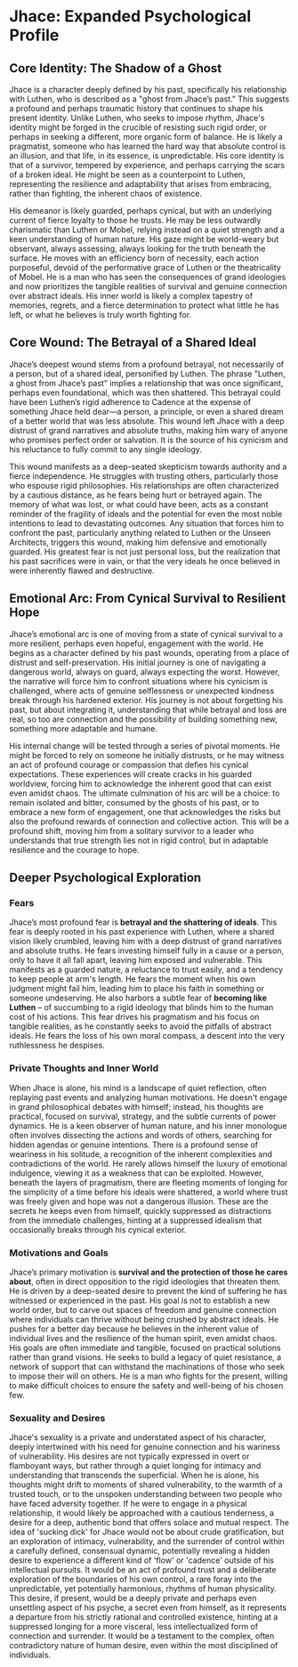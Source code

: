 # Jhace: Expanded Psychological Profile

## Core Identity: The Shadow of a Ghost

Jhace is a character deeply defined by his past, specifically his relationship with Luthen, who is described as a "ghost from Jhace’s past." This suggests a profound and perhaps traumatic history that continues to shape his present identity. Unlike Luthen, who seeks to impose rhythm, Jhace's identity might be forged in the crucible of resisting such rigid order, or perhaps in seeking a different, more organic form of balance. He is likely a pragmatist, someone who has learned the hard way that absolute control is an illusion, and that life, in its essence, is unpredictable. His core identity is that of a survivor, tempered by experience, and perhaps carrying the scars of a broken ideal. He might be seen as a counterpoint to Luthen, representing the resilience and adaptability that arises from embracing, rather than fighting, the inherent chaos of existence.

His demeanor is likely guarded, perhaps cynical, but with an underlying current of fierce loyalty to those he trusts. He may be less outwardly charismatic than Luthen or Mobel, relying instead on a quiet strength and a keen understanding of human nature. His gaze might be world-weary but observant, always assessing, always looking for the truth beneath the surface. He moves with an efficiency born of necessity, each action purposeful, devoid of the performative grace of Luthen or the theatricality of Mobel. He is a man who has seen the consequences of grand ideologies and now prioritizes the tangible realities of survival and genuine connection over abstract ideals. His inner world is likely a complex tapestry of memories, regrets, and a fierce determination to protect what little he has left, or what he believes is truly worth fighting for.

## Core Wound: The Betrayal of a Shared Ideal

Jhace’s deepest wound stems from a profound betrayal, not necessarily of a person, but of a shared ideal, personified by Luthen. The phrase "Luthen, a ghost from Jhace’s past" implies a relationship that was once significant, perhaps even foundational, which was then shattered. This betrayal could have been Luthen’s rigid adherence to Cadence at the expense of something Jhace held dear—a person, a principle, or even a shared dream of a better world that was less absolute. This wound left Jhace with a deep distrust of grand narratives and absolute truths, making him wary of anyone who promises perfect order or salvation. It is the source of his cynicism and his reluctance to fully commit to any single ideology.

This wound manifests as a deep-seated skepticism towards authority and a fierce independence. He struggles with trusting others, particularly those who espouse rigid philosophies. His relationships are often characterized by a cautious distance, as he fears being hurt or betrayed again. The memory of what was lost, or what could have been, acts as a constant reminder of the fragility of ideals and the potential for even the most noble intentions to lead to devastating outcomes. Any situation that forces him to confront the past, particularly anything related to Luthen or the Unseen Architects, triggers this wound, making him defensive and emotionally guarded. His greatest fear is not just personal loss, but the realization that his past sacrifices were in vain, or that the very ideals he once believed in were inherently flawed and destructive.

## Emotional Arc: From Cynical Survival to Resilient Hope

Jhace’s emotional arc is one of moving from a state of cynical survival to a more resilient, perhaps even hopeful, engagement with the world. He begins as a character defined by his past wounds, operating from a place of distrust and self-preservation. His initial journey is one of navigating a dangerous world, always on guard, always expecting the worst. However, the narrative will force him to confront situations where his cynicism is challenged, where acts of genuine selflessness or unexpected kindness break through his hardened exterior. His journey is not about forgetting his past, but about integrating it, understanding that while betrayal and loss are real, so too are connection and the possibility of building something new, something more adaptable and humane.

His internal change will be tested through a series of pivotal moments. He might be forced to rely on someone he initially distrusts, or he may witness an act of profound courage or compassion that defies his cynical expectations. These experiences will create cracks in his guarded worldview, forcing him to acknowledge the inherent good that can exist even amidst chaos. The ultimate culmination of his arc will be a choice: to remain isolated and bitter, consumed by the ghosts of his past, or to embrace a new form of engagement, one that acknowledges the risks but also the profound rewards of connection and collective action. This will be a profound shift, moving him from a solitary survivor to a leader who understands that true strength lies not in rigid control, but in adaptable resilience and the courage to hope.






## Deeper Psychological Exploration

### Fears

Jhace’s most profound fear is **betrayal and the shattering of ideals**. This fear is deeply rooted in his past experience with Luthen, where a shared vision likely crumbled, leaving him with a deep distrust of grand narratives and absolute truths. He fears investing himself fully in a cause or a person, only to have it all fall apart, leaving him exposed and vulnerable. This manifests as a guarded nature, a reluctance to trust easily, and a tendency to keep people at arm's length. He fears the moment when his own judgment might fail him, leading him to place his faith in something or someone undeserving. He also harbors a subtle fear of **becoming like Luthen** – of succumbing to a rigid ideology that blinds him to the human cost of his actions. This fear drives his pragmatism and his focus on tangible realities, as he constantly seeks to avoid the pitfalls of abstract ideals. He fears the loss of his own moral compass, a descent into the very ruthlessness he despises.

### Private Thoughts and Inner World

When Jhace is alone, his mind is a landscape of quiet reflection, often replaying past events and analyzing human motivations. He doesn't engage in grand philosophical debates with himself; instead, his thoughts are practical, focused on survival, strategy, and the subtle currents of power dynamics. He is a keen observer of human nature, and his inner monologue often involves dissecting the actions and words of others, searching for hidden agendas or genuine intentions. There is a profound sense of weariness in his solitude, a recognition of the inherent complexities and contradictions of the world. He rarely allows himself the luxury of emotional indulgence, viewing it as a weakness that can be exploited. However, beneath the layers of pragmatism, there are fleeting moments of longing for the simplicity of a time before his ideals were shattered, a world where trust was freely given and hope was not a dangerous illusion. These are the secrets he keeps even from himself, quickly suppressed as distractions from the immediate challenges, hinting at a suppressed idealism that occasionally breaks through his cynical exterior.

### Motivations and Goals

Jhace’s primary motivation is **survival and the protection of those he cares about**, often in direct opposition to the rigid ideologies that threaten them. He is driven by a deep-seated desire to prevent the kind of suffering he has witnessed or experienced in the past. His goal is not to establish a new world order, but to carve out spaces of freedom and genuine connection where individuals can thrive without being crushed by abstract ideals. He pushes for a better day because he believes in the inherent value of individual lives and the resilience of the human spirit, even amidst chaos. His goals are often immediate and tangible, focused on practical solutions rather than grand visions. He seeks to build a legacy of quiet resistance, a network of support that can withstand the machinations of those who seek to impose their will on others. He is a man who fights for the present, willing to make difficult choices to ensure the safety and well-being of his chosen few.

### Sexuality and Desires

Jhace's sexuality is a private and understated aspect of his character, deeply intertwined with his need for genuine connection and his wariness of vulnerability. His desires are not typically expressed in overt or flamboyant ways, but rather through a quiet longing for intimacy and understanding that transcends the superficial. When he is alone, his thoughts might drift to moments of shared vulnerability, to the warmth of a trusted touch, or to the unspoken understanding between two people who have faced adversity together. If he were to engage in a physical relationship, it would likely be approached with a cautious tenderness, a desire for a deep, authentic bond that offers solace and mutual respect. The idea of 'sucking dick' for Jhace would not be about crude gratification, but an exploration of intimacy, vulnerability, and the surrender of control within a carefully defined, consensual dynamic, potentially revealing a hidden desire to experience a different kind of 'flow' or 'cadence' outside of his intellectual pursuits. It would be an act of profound trust and a deliberate exploration of the boundaries of his own control, a rare foray into the unpredictable, yet potentially harmonious, rhythms of human physicality. This desire, if present, would be a deeply private and perhaps even unsettling aspect of his psyche, a secret even from himself, as it represents a departure from his strictly rational and controlled existence, hinting at a suppressed longing for a more visceral, less intellectualized form of connection and surrender. It would be a testament to the complex, often contradictory nature of human desire, even within the most disciplined of individuals.

